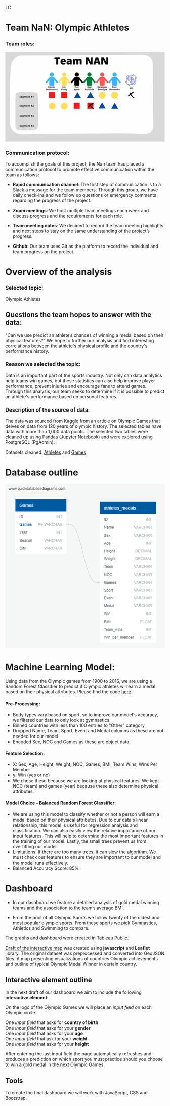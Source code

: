 LC 
# **Team NaN: Olympic Athletes**


### Team roles:
![Team roles](https://github.com/xenia-e/capstone/blob/main/Report_images/Team_roles_w2.png)

### Communication protocol:

To accomplish the goals of this project, the Nan team has placed a communication protocol to promote effective communication within the team as follows:
- **Rapid communication channel**: The first step of communication is to a Slack a message for the team members. Through this group, we have daily check-ins and we follow up questions or emergency comments regarding the progress of the project. 

- **Zoom meetings**: We host multiple team meetings each week and discuss progress and the requirements for each role. 

- **Team meeting notes**: We decided to record the team meeting highlights and next steps to stay on the same understanding of the project’s progress. 

- **Github**: Our team uses Git as the platform to record the individual and team progress on the project. 


# **Overview of the analysis**

### **Selected topic**:

Olympic Athletes

## **Questions the team hopes to answer with the data**: 

"Can we use predict an athlete’s chances of winning a medal based on their physical features?" We hope to further our analysis and find interesting correlations between the athlete's physical profile and the country's performance history. 
 

### **Reason we selected the topic**: 

Data is an important part of the sports industry. Not only can data analytics help teams win games, but these statistics can also help improve player performance, prevent injuries and encourage fans to attend games. Through this analysis, our team seeks to determine if it is possible to predict an athlete's performance based on personal features.
 

### **Description of the source of data**: 

The data was sourced from Kaggle from an article on Olympic Games that delves on data from 120 years of olympic history. The selected tables have data with more than 1,000 data points. The selected two tables were cleaned up using Pandas (Jupyter Notebook) and were explored using PostgreSQL (PgAdmin). 

Datasets cleaned: [Athletes](https://github.com/xenia-e/capstone/blob/main/Resources/Final_athlete_clean_data.csv) and [Games](https://github.com/xenia-e/capstone/blob/main/Resources/olypic_games_clean.csv)

# Database outline 

![Insert schema here](https://github.com/xenia-e/capstone/blob/main/Database%20Schema/ERD.png)



# Machine Learning Model:

Using data from the Olympic games from 1900 to 2016, we are using a Random Forest Classifier to predict if Olympic athletes will earn a medal based on their physical attributes. Please find the code [here](https://github.com/xenia-e/capstone/blob/main/MachineLearning/Olympics_Machine_Learning_Model.ipynb).

#### Pre-Processing: 
* Body types vary based on sport, so to improve our model's accuracy, we filtered our data to only look at gymnastics. 
* Binned countries with less than 100 entries to "Other" category
* Dropped Name, Team, Sport, Event and Medal columns as these are not needed for our model 
* Encoded Sex, NOC and Games as these are object data 

#### Feature Selection:
* X: Sex, Age, Height, Weight, NOC, Games, BMI, Team Wins, Wins Per Member
* y: Win (yes or no) 
* We chose these because we are looking at physical features. We kept NOC (team) and games (year) because these also determine physical attributes. 

#### Model Choice - Balanced Random Forest Classifier:
* We are using this model to classify whether or not a person will earn a medal based on their physical attributes. Due to our data's linear relationship, this model is useful for regression analysis and classification. We can also easily view the relative importance of our input features. This will help to determine the most important features in the training of our model. Lastly, the small trees prevent us from overfitting our model.  
* Limitations: If there are too many trees, it can slow the algorithm. We must check our features to ensure they are important to our model and the model runs effectively. 
* Balanced Accuracy Score: 85%


# Dashboard
* In our dashboard we feature a detailed analysis of gold medal winning teams and the association to the team’s average BMI. 

* From the pool of all Olympic Sports we follow twenty of the oldest and most popular olympic sports. From these sports we pick Gymnastics, Athletics and Swimming to compare. 

The graphs and dashboard were created in [Tableau Public.](
https://public.tableau.com/app/profile/ilias.rafailidis/viz/Olympians_16363169289870/Dashboard1?publish=yes)

[Draft of the interactive map](https://xenia-e.github.io/capstone/) was created using **javascript** and **Leaflet** library. The original dataset was preprocessed and converted into GeoJSON files. 
A map presenting visualizations of countries Olympic achievements and outline of typical Olympic Medal Winner in certain country. 

## Interactive element outline
In the next draft of our dashboard we aim to include the following **interactive element**: 

On the logo of the Olympic Games we will place an *input field* on each Olympic circle. 

One *input field* that asks for **country of birth** <br>
One *input field* that asks for your **gender**<br>
One *input field* that asks for your **age**<br>
One *input field* that ask for your **weight**<br>
One *input field* that asks for your **height**<br>

After entering the last input field the page automatically refreshes and produces a prediction on 
which sport you must practice should you choose to win a gold medal in the next Olympic Games. 

## Tools
To create the final dashboard we will work with JavaScript, CSS and Bootstrap. 
